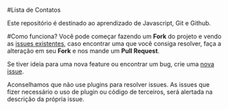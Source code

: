 #Lista de Contatos

Este repositório é destinado ao aprendizado de Javascript, Git e Github.

#Como funciona?
Você pode começar fazendo um **Fork** do projeto e vendo as [issues existentes](https://github.com/viniciusdacal/contact-list/issues),
caso encontrar uma que você consiga resolver, faça a alteração em seu **Fork** e nos mande um **Pull Request**.

Se tiver ideia para uma nova feature ou encontrar um bug, crie uma [nova issue](https://github.com/viniciusdacal/contact-list/issues/new).

Aconselhamos que não use plugins para resolver issues.
As issues que fizer necessário o uso de plugin ou código de terceiros, será alertada na descrição da própria issue.

